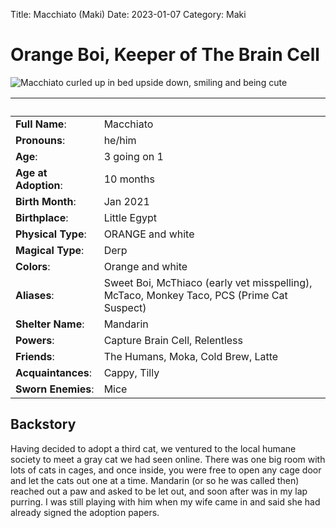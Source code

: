 Title: Macchiato (Maki)
Date: 2023-01-07
Category: Maki

# Orange Boi, Keeper of The Brain Cell

![Macchiato curled up in bed upside down, smiling and being cute](https://lh3.googleusercontent.com/pw/AL9nZEU2zYuAnMuZ8fs9daAh7nAj74W5n_AmTRlgVVRJpMVFFSve24yk_c_L7arjMcB6Vi-V9DYru_a2BtL4IXdCWlWsWLHM2yzL2dqEeIzhztD7gAWT4latJ268M939Edrbbh3O3fjwqz1ADhXN0UeH3-Qr=w1107-h1965-no?authuser=0)

&nbsp; | &nbsp;
---------- | -------
**Full Name**: | Macchiato
**Pronouns**: | he/him
**Age**: | 3 going on 1
**Age at Adoption**: | 10 months
**Birth Month**: | Jan 2021
**Birthplace**: | Little Egypt
**Physical Type**: | ORANGE and white
**Magical Type**: | Derp
**Colors**: | Orange and white
**Aliases**: | Sweet Boi, McThiaco (early vet misspelling), McTaco, Monkey Taco, PCS (Prime Cat Suspect)
**Shelter Name**: | Mandarin
**Powers**: | Capture Brain Cell, Relentless
**Friends**: | The Humans, Moka, Cold Brew, Latte
**Acquaintances**: | Cappy, Tilly
**Sworn Enemies**: | Mice

## Backstory

Having decided to adopt a third cat, we ventured to the local humane society to meet a gray cat we had seen online. There was one big room with lots of cats in cages, and once inside, you were free to open any cage door and let the cats out one at a time. Mandarin (or so he was called then) reached out a paw and asked to be let out, and soon after was in my lap purring. I was still playing with him when my wife came in and said she had already signed the adoption papers.
